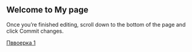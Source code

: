 ## Welcome to My page

Once you’re finished editing, scroll down to the bottom of the page and click Commit changes.

[Пввоерка 1](test00001.md)
